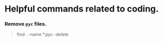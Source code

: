# Helpful commands related to coding.  


### Remove `pyc` files.  
> find . -name \*.pyc -delete  
